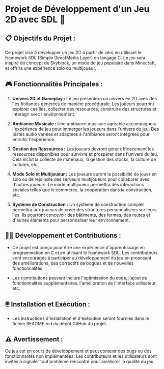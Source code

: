 # Projet de Développement d'un Jeu 2D avec SDL 👾

## 📋 Objectifs du Projet :

Ce projet vise à développer un jeu 2D à partir de zéro en utilisant le framework SDL (Simple DirectMedia Layer) en langage C. Le jeu sera inspiré du concept de Skyblock, un mode de jeu populaire dans Minecraft, et offrira une expérience solo ou multijoueur.

## 🎮 Fonctionnalités Principales :

1. **Univers 2D et Gameplay :** Le jeu présentera un univers en 2D avec des îles flottantes générées de manière procédurale. Les joueurs pourront explorer ces îles, collecter des ressources, construire des structures et interagir avec l'environnement.

2. **Ambiance Musicale :** Une ambiance musicale agréable accompagnera l'expérience de jeu pour immerger les joueurs dans l'univers du jeu. Des pistes audio variées et adaptées à l'ambiance seront intégrées pour enrichir l'expérience.

3. **Gestion des Ressources :** Les joueurs devront gérer efficacement les ressources disponibles pour survivre et prospérer dans l'univers du jeu. Cela inclut la collecte de matériaux, la gestion des stocks, la culture de cultures, etc.

4. **Mode Solo et Multijoueur :** Les joueurs auront la possibilité de jouer en solo ou de rejoindre des serveurs multijoueurs pour collaborer avec d'autres joueurs. Le mode multijoueur permettra des interactions sociales telles que le commerce, la coopération dans la construction, etc.

5. **Système de Construction :** Un système de construction complet permettra aux joueurs de créer des structures personnalisées sur leurs îles. Ils pourront concevoir des bâtiments, des fermes, des routes et d'autres éléments pour personnaliser leur environnement.

## 👷‍♂️ Développement et Contributions :

- Ce projet est conçu pour être une expérience d'apprentissage en programmation en C et en utilisant le framework SDL. Les contributeurs sont encouragés à participer au développement du jeu en proposant des améliorations, des correctifs de bogues et de nouvelles fonctionnalités.

- Les contributions peuvent inclure l'optimisation du code, l'ajout de fonctionnalités supplémentaires, l'amélioration de l'interface utilisateur, etc.

## 🖲️ Installation et Exécution :

- Les instructions d'installation et d'exécution seront fournies dans le fichier README.md du dépôt GitHub du projet.

## ⚠️ Avertissement :

Ce jeu est en cours de développement et peut contenir des bugs ou des fonctionnalités non implémentées. Les contributeurs et les utilisateurs sont invités à signaler tout problème rencontré pour améliorer la qualité du jeu.
